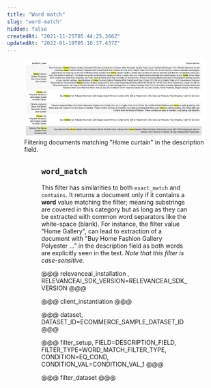 ```yaml
---
title: "Word match"
slug: "word-match"
hidden: false
createdAt: "2021-11-25T05:44:25.366Z"
updatedAt: "2022-01-19T05:16:37.437Z"
---
```

<figure>
<img src="https://github.com/RelevanceAI/RelevanceAI-readme-docs/blob/v2.0.0/docs_template/general-features/_assets/word-match.png?raw=true" width="1974" alt="wordmatch.png" />
<figcaption>Filtering documents matching "Home curtain" in the description field.</figcaption>
<figure>

## `word_match`
This filter has similarities to both `exact_match` and `contains`. It returns a document only if it contains a **word** value matching the filter; meaning substrings are covered in this category but as long as they can be extracted with common word separators like the white-space (blank). For instance, the filter value "Home Gallery",  can lead to extraction of a document with "Buy Home Fashion Gallery Polyester ..." in the description field as both words are explicitly seen in the text. *Note that this filter is case-sensitive.*

@@@ relevanceai_installation , RELEVANCEAI_SDK_VERSION=RELEVANCEAI_SDK_VERSION @@@

@@@ client_instantiation @@@

@@@ dataset, DATASET_ID=ECOMMERCE_SAMPLE_DATASET_ID @@@

@@@ filter_setup, FIELD=DESCRIPTION_FIELD, FILTER_TYPE=WORD_MATCH_FILTER_TYPE, CONDITION=EQ_COND, CONDITION_VAL=CONDITION_VAL_1 @@@

@@@ filter_dataset @@@
